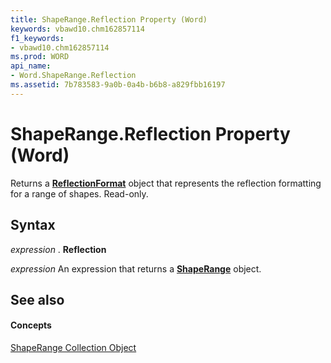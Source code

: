 ```yaml
---
title: ShapeRange.Reflection Property (Word)
keywords: vbawd10.chm162857114
f1_keywords:
- vbawd10.chm162857114
ms.prod: WORD
api_name:
- Word.ShapeRange.Reflection
ms.assetid: 7b783583-9a0b-0a4b-b6b8-a829fbb16197
---
```



# ShapeRange.Reflection Property (Word)

Returns a  **[ReflectionFormat](reflectionformat-object-word.md)** object that represents the reflection formatting for a range of shapes. Read-only.


## Syntax

 _expression_ . **Reflection**

 _expression_ An expression that returns a **[ShapeRange](shaperange-object-word.md)** object.


## See also


#### Concepts


[ShapeRange Collection Object](shaperange-object-word.md)

